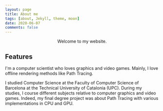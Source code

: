 ```yaml
---
layout: page
title: About me
tags: [about, Jekyll, theme, moon]
date: 2020-06-07
comments: false
---
```


<center><a h> Welcome to my website.</center>

## Features

I'm a computer scientist who loves graphics and video games. Mainly, I love offline rendering methods like Path Tracing.

I studied Computer Science at the Faculty of Computer Science of Barcelona at the Technical University of Catalonia (UPC). During my studies, I course different subjects relative to computer graphics and video games. Indeed, my final degree project was about Path Tracing with various implementations in CPU and GPU.
